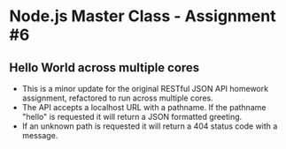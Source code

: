 # Node.js Master Class - Assignment #6

## Hello World across multiple cores

- This is a minor update for the original RESTful JSON API homework assignment, refactored to run across multiple cores.
- The API accepts a localhost URL with a pathname. If the pathname "hello" is requested it will return a JSON formatted greeting.
- If an unknown path is requested it will return a 404 status code with a message.
